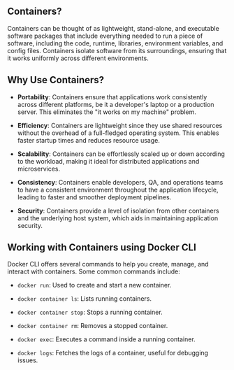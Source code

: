 ## Containers?

Containers can be thought of as lightweight, stand-alone, and executable software packages that include everything needed to run a piece of software, including the code, runtime, libraries, environment variables, and config files. Containers isolate software from its surroundings, ensuring that it works uniformly across different environments.

## Why Use Containers?

- **Portability**: Containers ensure that applications work consistently across different platforms, be it a developer's laptop or a production server. This eliminates the "it works on my machine" problem.

- **Efficiency**: Containers are lightweight since they use shared resources without the overhead of a full-fledged operating system. This enables faster startup times and reduces resource usage.

- **Scalability**: Containers can be effortlessly scaled up or down according to the workload, making it ideal for distributed applications and microservices.

- **Consistency**: Containers enable developers, QA, and operations teams to have a consistent environment throughout the application lifecycle, leading to faster and smoother deployment pipelines.

- **Security**: Containers provide a level of isolation from other containers and the underlying host system, which aids in maintaining application security.

## Working with Containers using Docker CLI

Docker CLI offers several commands to help you create, manage, and interact with containers. Some common commands include:

- `docker run`: Used to create and start a new container.

- `docker container ls`: Lists running containers.

- `docker container stop`: Stops a running container.

- `docker container rm`: Removes a stopped container.

- `docker exec`: Executes a command inside a running container.

- `docker logs`: Fetches the logs of a container, useful for debugging issues.